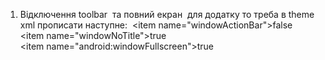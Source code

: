 1.  Відключення toolbar  та повний екран  для додатку то треба в theme xml прописати наступне: 
<item name="windowActionBar">false</item> 
<item name="windowNoTitle">true</item> 
<item name="android:windowFullscreen">true</item>